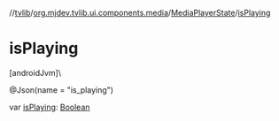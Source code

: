 //[tvlib](../../../index.md)/[org.mjdev.tvlib.ui.components.media](../index.md)/[MediaPlayerState](index.md)/[isPlaying](is-playing.md)

# isPlaying

[androidJvm]\

@Json(name = &quot;is_playing&quot;)

var [isPlaying](is-playing.md): [Boolean](https://kotlinlang.org/api/latest/jvm/stdlib/kotlin/-boolean/index.html)
